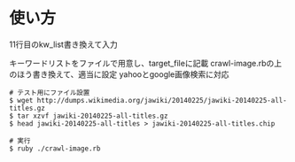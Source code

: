 # 使い方
11行目のkw_list書き換えて入力

キーワードリストをファイルで用意し、target_fileに記載
crawl-image.rbの上のほう書き換えて、適当に設定
yahooとgoogle画像検索に対応

```
# テスト用にファイル設置
$ wget http://dumps.wikimedia.org/jawiki/20140225/jawiki-20140225-all-titles.gz
$ tar xzvf jawiki-20140225-all-titles.gz
$ head jawiki-20140225-all-titles > jawiki-20140225-all-titles.chip

# 実行
$ ruby ./crawl-image.rb
```

